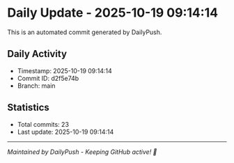 # Daily Update - 2025-10-19 09:14:14

This is an automated commit generated by DailyPush.

## Daily Activity
- Timestamp: 2025-10-19 09:14:14
- Commit ID: d2f5e74b
- Branch: main

## Statistics
- Total commits: 23
- Last update: 2025-10-19 09:14:14

---
*Maintained by DailyPush - Keeping GitHub active! 🚀*
